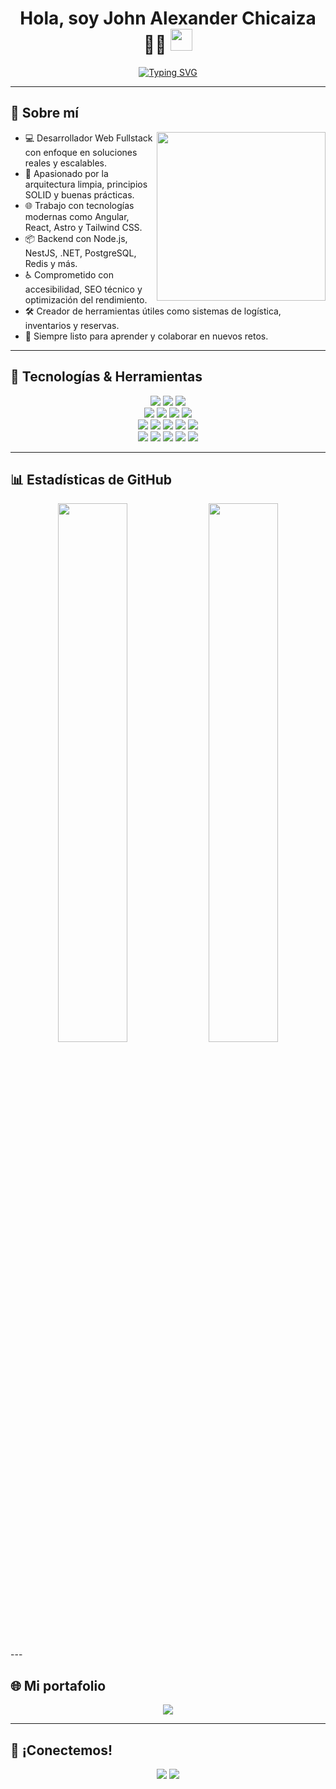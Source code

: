<h1 align="center"><b>Hola, soy John Alexander Chicaiza 👨‍💻</b> <img src="https://media.giphy.com/media/hvRJCLFzcasrR4ia7z/giphy.gif" width="35"></h1>

<p align="center">
  <a href="https://github.com/DenverCoder1/readme-typing-svg">
    <img src="https://readme-typing-svg.herokuapp.com?font=Fira+Code&color=00F2FF&size=22&center=true&vCenter=true&width=800&height=60&lines=Fullstack+Developer+con+5+a%C3%B1os+de+experiencia;Amante+de+la+arquitectura+limpia+y+SOLID;Frontend+%7C+Backend+%7C+DevOps+ligero;Construyo+soluciones+modernas+y+escalables+🚀" alt="Typing SVG" />
  </a>
</p>

---

## 📌 Sobre mí

<img align="right" src="https://media.giphy.com/media/qgQUggAC3Pfv687qPC/giphy.gif" width="270" />

- 💻 Desarrollador Web Fullstack con enfoque en soluciones reales y escalables.
- 🧠 Apasionado por la arquitectura limpia, principios SOLID y buenas prácticas.
- 🌐 Trabajo con tecnologías modernas como Angular, React, Astro y Tailwind CSS.
- 📦 Backend con Node.js, NestJS, .NET, PostgreSQL, Redis y más.
- ♿️ Comprometido con accesibilidad, SEO técnico y optimización del rendimiento.
- 🛠 Creador de herramientas útiles como sistemas de logística, inventarios y reservas.
- 🚀 Siempre listo para aprender y colaborar en nuevos retos.

---

## 🚀 Tecnologías & Herramientas

<p align="center">
  
  <!-- Lenguajes -->
  <img src="https://img.shields.io/badge/JavaScript-F7DF1E.svg?style=for-the-badge&logo=javascript&logoColor=black"/>
  <img src="https://img.shields.io/badge/TypeScript-3178C6.svg?style=for-the-badge&logo=typescript&logoColor=white"/>
  <img src="https://img.shields.io/badge/C%23-512BD4.svg?style=for-the-badge&logo=csharp&logoColor=white"/>

  <!-- Frontend -->
  <br/>
  <img src="https://img.shields.io/badge/Angular-DD0031.svg?style=for-the-badge&logo=angular&logoColor=white"/>
  <img src="https://img.shields.io/badge/React-20232A.svg?style=for-the-badge&logo=react&logoColor=61DAFB"/>
  <img src="https://img.shields.io/badge/Astro-FF5D01.svg?style=for-the-badge&logo=astro&logoColor=white"/>
  <img src="https://img.shields.io/badge/Tailwind-06B6D4.svg?style=for-the-badge&logo=tailwindcss&logoColor=white"/>

  <!-- Backend y DB -->
  <br/>
  <img src="https://img.shields.io/badge/Node.js-339933.svg?style=for-the-badge&logo=node.js&logoColor=white"/>
  <img src="https://img.shields.io/badge/NestJS-E0234E.svg?style=for-the-badge&logo=nestjs&logoColor=white"/>
  <img src="https://img.shields.io/badge/.NET-512BD4.svg?style=for-the-badge&logo=dotnet&logoColor=white"/>
  <img src="https://img.shields.io/badge/PostgreSQL-4169E1.svg?style=for-the-badge&logo=postgresql&logoColor=white"/>
  <img src="https://img.shields.io/badge/Redis-DC382D.svg?style=for-the-badge&logo=redis&logoColor=white"/>

  <!-- Tools -->
  <br/>
  <img src="https://img.shields.io/badge/Git-F05032.svg?style=for-the-badge&logo=git&logoColor=white"/>
  <img src="https://img.shields.io/badge/GitHub-181717.svg?style=for-the-badge&logo=github&logoColor=white"/>
  <img src="https://img.shields.io/badge/Vercel-000000.svg?style=for-the-badge&logo=vercel&logoColor=white"/>
  <img src="https://img.shields.io/badge/Firebase-FFCA28.svg?style=for-the-badge&logo=firebase&logoColor=black"/>
  <img src="https://img.shields.io/badge/Docker-2496ED.svg?style=for-the-badge&logo=docker&logoColor=white"/>
</p>

---

## 📊 Estadísticas de GitHub

<div align="center">
  <img src="https://github-readme-stats.vercel.app/api?username=JohnAchicaizaG&show_icons=true&count_private=true&theme=radical" width="47%" />
  <img src="https://github-readme-stats.vercel.app/api/top-langs/?username=JohnAchicaizaG&layout=compact&theme=radical" width="47%" />
</div>
---

## 🌐 Mi portafolio

<p align="center">
  <a href="https://portfolio-john-chicaiza.netlify.app/" target="_blank">
    <img src="https://img.shields.io/badge/Portafolio-%2300C896?style=for-the-badge&logo=netlify&logoColor=white" />
  </a>
</p>

---

## 🤝 ¡Conectemos!

<p align="center">
  <a href="mailto:jachicaiza@outlook.com"><img src="https://img.shields.io/badge/Gmail-john.chicaiza.dev@gmail.com-D14836?style=for-the-badge&logo=gmail&logoColor=white"></a>
  <a href="https://www.linkedin.com/in/jachicaizag92/"><img src="https://img.shields.io/badge/LinkedIn-John%20Chicaiza-blue?style=for-the-badge&logo=linkedin&logoColor=white"></a>
  <a href="https://github.com/johnchicaiza"><img src="https
